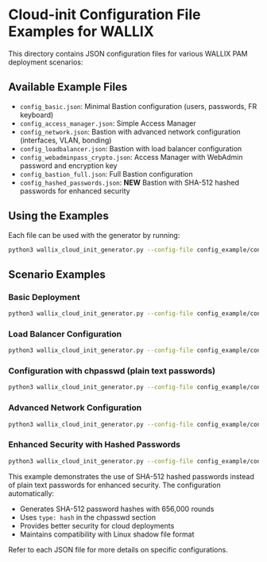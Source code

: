 # Cloud-init Configuration File Examples for WALLIX

This directory contains JSON configuration files for various WALLIX PAM deployment scenarios:

## Available Example Files

- `config_basic.json`: Minimal Bastion configuration (users, passwords, FR keyboard)
- `config_access_manager.json`: Simple Access Manager
- `config_network.json`: Bastion with advanced network configuration (interfaces, VLAN, bonding)
- `config_loadbalancer.json`: Bastion with load balancer configuration
- `config_webadminpass_crypto.json`: Access Manager with WebAdmin password and encryption key
- `config_bastion_full.json`: Full Bastion configuration
- `config_hashed_passwords.json`: **NEW** Bastion with SHA-512 hashed passwords for enhanced security

## Using the Examples

Each file can be used with the generator by running:

```bash
python3 wallix_cloud_init_generator.py --config-file config_example/config_basic.json --output-dir output/basic
```

## Scenario Examples

### Basic Deployment

```bash
python3 wallix_cloud_init_generator.py --config-file config_example/config_basic.json --output-dir output/basic
```

### Load Balancer Configuration

```bash
python3 wallix_cloud_init_generator.py --config-file config_example/config_loadbalancer.json --output-dir output/lb
```

### Configuration with chpasswd (plain text passwords)

```bash
python3 wallix_cloud_init_generator.py --config-file config_example/config_with_chpasswd.json --output-dir output/chpasswd
```

### Advanced Network Configuration

```bash
python3 wallix_cloud_init_generator.py --config-file config_example/config_network.json --output-dir output/network
```

### Enhanced Security with Hashed Passwords

```bash
python3 wallix_cloud_init_generator.py --config-file config_example/config_hashed_passwords.json --output-dir output/hashed
```

This example demonstrates the use of SHA-512 hashed passwords instead of plain text passwords for enhanced security. The configuration automatically:
- Generates SHA-512 password hashes with 656,000 rounds
- Uses `type: hash` in the chpasswd section
- Provides better security for cloud deployments
- Maintains compatibility with Linux shadow file format

Refer to each JSON file for more details on specific configurations.
